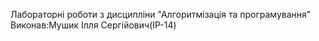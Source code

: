 Лабораторні роботи з дисципліни "Алгоритмізація та програмування"
Виконав:Мушик Ілля Сергійович(ІР-14)
